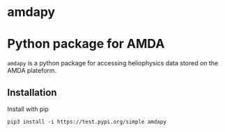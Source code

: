 # amdapy

Python package for AMDA
=======================

`amdapy` is a python package for accessing heliophysics data stored on the AMDA plateform.

Installation
------------

Install with pip 

  ``pip3 install -i https://test.pypi.org/simple amdapy
  ``
